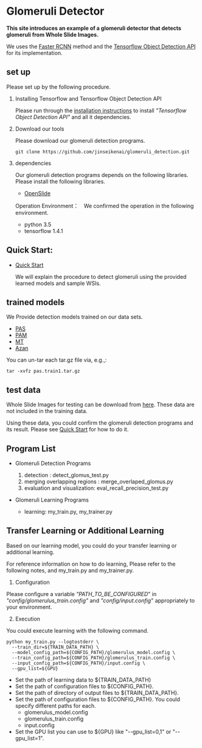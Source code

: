 # Glomeruli Detector
**This site introduces an example of a glomeruli detector that detects glomeruli from Whole Slide Images.**

We uses the [Faster RCNN](https://arxiv.org/abs/1506.01497) method and the [Tensorflow Object Detection API](https://github.com/tensorflow/models/tree/master/research/object_detection) for its implementation.

## set up

Please set up by the following procedure.

1. Installing Tensorflow and Tensorflow Object Detection API

    Please run through the [installation instructions](https://github.com/tensorflow/models/blob/master/research/object_detection/g3doc/installation.md) to install *"Tensorflow Object Detection API"* and all it dependencies.

2. Download our tools

    Please download our glomeruli detection programs.

    ```
    git clone https://github.com/jinseikenai/glomeruli_detection.git
    ```

1. dependencies

    Our glomeruli detection programs depends on the following libraries. Please install the following libraries.

    * [OpenSlide](https://openslide.org/)

    Operation Environment：　We confirmed the operation in the following environment.

    * python 3.5
    * tensorflow 1.4.1


## Quick Start:

  * [Quick Start](https://github.com/jinseikenai/glomeruli_detection/blob/master/detecting_glomeruli.md)

    We will explain the procedure to detect glomeruli using the provided learned models and sample WSIs.

## <a name=trained_models>trained models</a>

  We Provide detection models trained on our data sets.

  * [PAS](http://www.m.u-tokyo.ac.jp/medinfo/download/jinai/faster_rcnn/trained_models/pas_train1.tar.gz)
  * [PAM](http://www.m.u-tokyo.ac.jp/medinfo/download/jinai/faster_rcnn/trained_models/pam_train1.tar.gz)
  * [MT](http://www.m.u-tokyo.ac.jp/medinfo/download/jinai/faster_rcnn/trained_models/mt_train1.tar.gz)
  * [Azan](http://www.m.u-tokyo.ac.jp/medinfo/download/jinai/faster_rcnn/trained_models/azan_train1.tar.gz)

  You can un-tar each tar.gz file via, e.g.,:

  ```
  tar -xvfz pas.train1.tar.gz
  ```

## test data

  Whole Slide Images for testing can be download from [here](http://www.m.u-tokyo.ac.jp/medinfo/download/jinai/faster_rcnn/test_data.tar.gz).
  These data are not included in the training data.

  Using these data, you could confirm the glomeruli detection programs and its result.
  Please see [Quick Start](https://github.com/jinseikenai/glomeruli_detection/blob/master/detecting_glomeruli.md) for how to do it.

## Program List
* Glomeruli Detection Programs
  1. detection : detect_glomus_test.py
  2. merging overlapping regions : merge_overlaped_glomus.py
  3. evaluation and visualization: eval_recall_precision_test.py

* Glomeruli Learning Programs
  * learning: my_train.py, my_trainer.py

## Transfer Learning or Additional Learning

  Based on our learning model, you could do your transfer learning or additional learning.

  For reference information on how to do learning, Please refer to the following notes, and my_train.py and my_trainer.py.


1. Configuration

  Please configure a variable *"PATH_TO_BE_CONFIGURED*" in *"config/glomerulus_train.config"* and *"config/input.config*" appropriately to your environment.


2. Execution

  You could execute learning with the following command.

  ```
  python my_train.py --logtostderr \
    --train_dir=${TRAIN_DATA_PATH} \
    --model_config_path=${CONFIG_PATH}/glomerulus_model.config \
    --train_config_path=${CONFIG_PATH}/glomerulus_train.config \
    --input_config_path=${CONFIG_PATH}/input.config \
    --gpu_list=${GPU}
  ```

  * Set the path of learning data to ${TRAIN_DATA_PATH}
  * Set the path of configuration files to ${CONFIG_PATH}.
  * Set the path of directory of output files to ${TRAIN_DATA_PATH}.
  * Set the path of configuration files to ${CONFIG_PATH}. You could specify different paths for each.
    * glomerulus_model.config
    * glomerulus_train.config
    * input.config
  * Set the GPU list you can use to ${GPU} like "--gpu_list=0,1" or "--gpu_list=1".
